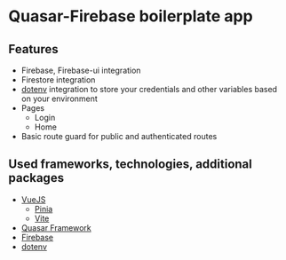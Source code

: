 # Quasar-Firebase boilerplate app

## Features
- Firebase, Firebase-ui integration
- Firestore integration
- [dotenv](https://www.npmjs.com/package/dotenv) integration to store your credentials and other variables based on your environment
- Pages
  - Login
  - Home
- Basic route guard for public and authenticated routes

## Used frameworks, technologies, additional packages
- [VueJS](https://vuejs.org/)
  - [Pinia](https://pinia.vuejs.org)
  - [Vite](https://vitejs.dev/)
- [Quasar Framework](https://quasar.dev)
- [Firebase](https://firebase.google.com/)
- [dotenv](https://www.npmjs.com/package/dotenv)

